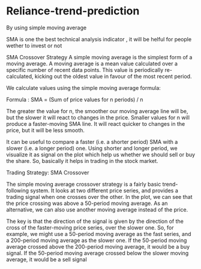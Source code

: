 # Reliance-trend-prediction
By using simple moving average 

SMA is one the best technical analysis indicator , it will be helful for people wether to invest or not  

SMA Crossover Strategy
A simple moving average is the simplest form of a moving average. A moving average is a mean value calculated over a specific number of recent data points. This value is periodically re-calculated, kicking out the oldest value in favour of the most recent period.

We calculate values using the simple moving average formula:

Formula : SMA = (Sum of price values for n periods) / n

The greater the value for n, the smoother our moving average line will be, but the slower it will react to changes in the price. Smaller values for n will produce a faster-moving SMA line. It will react quicker to changes in the price, but it will be less smooth.

It can be useful to compare a faster (i.e. a shorter period) SMA with a slower (i.e. a longer period) one. Using shorter and longer period, we visualize it as signal on the plot which help us whether we should sell or buy the share. So, basically it helps in trading in the stock market.

Trading Strategy: SMA Crossover

The simple moving average crossover strategy is a fairly basic trend-following system. It looks at two different price series, and provides a trading signal when one crosses over the other. In the plot, we can see that the price crossing was above a 50-period moving average. As an alternative, we can also use another moving average instead of the price.

The key is that the direction of the signal is given by the direction of the cross of the faster-moving price series, over the slower one. So, for example, we might use a 50-period moving average as the fast series, and a 200-period moving average as the slower one. If the 50-period moving average crossed above the 200-period moving average, it would be a buy signal. If the 50-period moving average crossed below the slower moving average, it would be a sell signal

